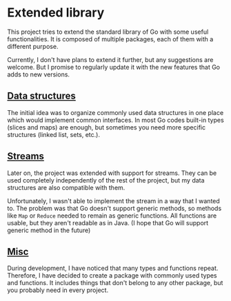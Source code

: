 # Extended library

This project tries to extend the standard library of Go with some useful functionalities.
It is composed of multiple packages, each of them with a different purpose.

Currently, I don't have plans to extend it further, but any suggestions are welcome.
But I promise to regularly update it with the new features that Go adds to new versions.

## [Data structures](datastructures/README.md)
The initial idea was to organize commonly used data structures in one place which would
implement common interfaces.
In most Go codes built-in types (slices and maps) are enough, 
but sometimes you need more specific structures (linked list, sets, etc.).

## [Streams](streams/README.md)
Later on, the project was extended with support for streams. 
They can be used completely independently of the rest of the project, but my data 
structures are also compatible with them.

Unfortunately, I wasn't able to implement the stream in a way that I wanted to.
The problem was that Go doesn't support generic methods, so methods like `Map` or `Reduce`
needed to remain as generic functions.
All functions are usable, but they aren't readable as in Java.
(I hope that Go will support generic method in the future)

## [Misc](misc/README.md)
During development, I have noticed that many types and functions repeat. 
Therefore, I have decided to create a package with commonly used types and functions.
It includes things that don't belong to any other package, but you probably 
need in every project.